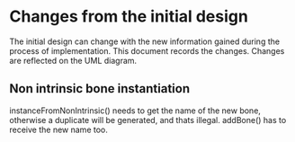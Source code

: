 # Changes from the initial design

The initial design can change with the new information gained during the process of implementation. This document records the changes. Changes are reflected on the UML diagram.

## Non intrinsic bone instantiation

instanceFromNonIntrinsic() needs to get the name of the new bone, otherwise a duplicate will be generated, and thats illegal. addBone() has to receive the new name too.

